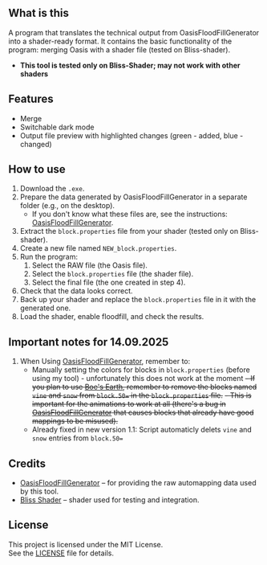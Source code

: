 ## What is this
A program that translates the technical output from OasisFloodFillGenerator into a shader-ready format.
It contains the basic functionality of the program: merging Oasis with a shader file (tested on Bliss-shader).
- **This tool is tested only on Bliss-Shader; may not work with other shaders**

## Features
- Merge
- Switchable dark mode
- Output file preview with highlighted changes (green - added, blue - changed)

## How to use
1. Download the `.exe`.
2. Prepare the data generated by OasisFloodFillGenerator in a separate folder (e.g., on the desktop).  
   - If you don't know what these files are, see the instructions: [OasisFloodFillGenerator](https://github.com/MikiP98/OasisFloodFillGenerator).
3. Extract the `block.properties` file from your shader (tested only on Bliss-shader).
4. Create a new file named `NEW_block.properties`.
5. Run the program:
   1. Select the RAW file (the Oasis file).
   2. Select the `block.properties` file (the shader file).
   3. Select the final file (the one created in step 4).
6. Check that the data looks correct.
7. Back up your shader and replace the `block.properties` file in it with the generated one.
8. Load the shader, enable floodfill, and check the results.

## Important notes for 14.09.2025
1. When Using [OasisFloodFillGenerator](https://github.com/MikiP98/OasisFloodFillGenerator), remember to:
   - Manually setting the colors for blocks in `block.properties` (before using my tool) - unfortunately this does not work at the moment
      ~~- If you plan to use [Boe's Earth](https://github.com/MikiP98/Boe-s-Earth), remember to remove the blocks named `vine` and `snow` from `block.50=` in the `block.properties` file.~~
      ~~- This is important for the animations to work at all (there's a bug in [OasisFloodFillGenerator](https://github.com/MikiP98/OasisFloodFillGenerator) that causes blocks that already have good mappings to be misused).~~
   - Already fixed in new version 1.1: Script automaticly delets `vine` and `snow` entries from `block.50=`

## Credits
- [OasisFloodFillGenerator](https://github.com/MikiP98/OasisFloodFillGenerator) – for providing the raw automapping data used by this tool.  
- [Bliss Shader](https://github.com/X0nk/Bliss-Shader) – shader used for testing and integration.  

## License
This project is licensed under the MIT License.  
See the [LICENSE](LICENSE) file for details.
